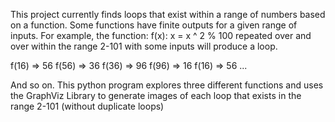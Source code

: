 This project currently finds loops that exist within a range of numbers based on a function.
Some functions have finite outputs for a given range of inputs. For example, the function:
  f(x): x = x ^ 2 % 100
repeated over and over within the range 2-101 with some inputs will produce a loop.

f(16) => 56
f(56) => 36
f(36) => 96
f(96) => 16
f(16) => 56 ...

And so on. This python program explores three different functions and uses the GraphViz Library
to generate images of each loop that exists in the range 2-101 (without duplicate loops)
